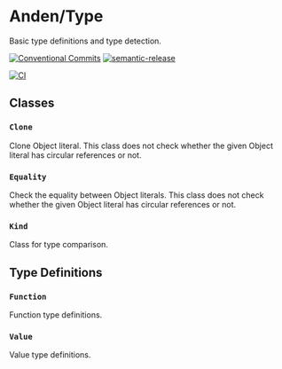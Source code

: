 # Anden/Type

Basic type definitions and type detection.

[![Conventional Commits](https://img.shields.io/badge/Conventional%20Commits-1.0.0-yellow.svg)](https://conventionalcommits.org)
[![semantic-release](https://img.shields.io/badge/%20%20%F0%9F%93%A6%F0%9F%9A%80-semantic--release-e10079.svg)](https://github.com/semantic-release/semantic-release)

[![CI](https://github.com/jamashita/anden/actions/workflows/ci.yml/badge.svg)](https://github.com/jamashita/anden/actions/workflows/ci.yml)

## Classes

### `Clone`

Clone Object literal. This class does not check whether the given Object literal has circular references or not.

### `Equality`

Check the equality between Object literals. This class does not check whether the given Object literal has circular
references or not.

### `Kind`

Class for type comparison.

## Type Definitions

### `Function`

Function type definitions.

### `Value`

Value type definitions.

